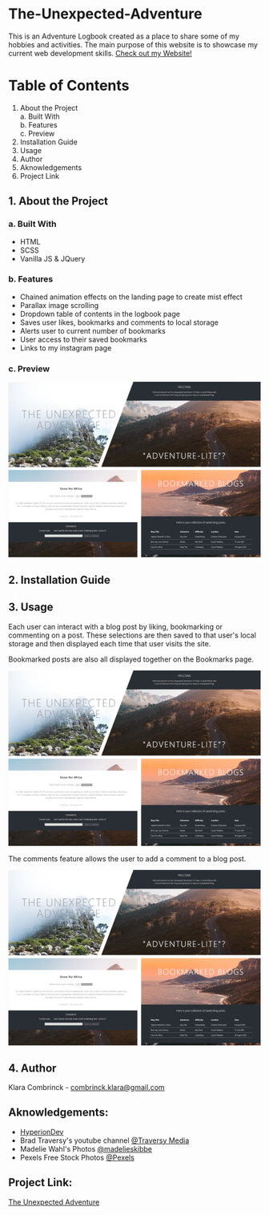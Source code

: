 # The-Unexpected-Adventure
This is an Adventure Logbook created as a place to share some of my hobbies and activities. The main purpose of this website is to showcase my current web development skills. [Check out my Website!](https://klaracombrinck.github.io/The-Unexpected-Adventure/)

# Table of Contents
1. About the Project  
  a. Built With  
  b. Features  
  c. Preview
2. Installation Guide
3. Usage
4. Author
5. Aknowledgements
6. Project Link

## 1. About the Project

### a. Built With
* HTML
* SCSS
* Vanilla JS & JQuery 

### b. Features
* Chained animation effects on the landing page to create mist effect
* Parallax image scrolling
* Dropdown table of contents in the logbook page
* Saves user likes, bookmarks and comments to local storage
* Alerts user to current number of bookmarks
* User access to their saved bookmarks
* Links to my instagram page

### c. Preview
![Preview Images](https://github.com/klaraCombrinck/The-Unexpected-Adventure/blob/main/Preview1.png)

## 2. Installation Guide

## 3. Usage
Each user can interact with a blog post by liking, bookmarking or commenting on a post. These selections are then saved to that user's local storage and then displayed each time that user visits the site.  

Bookmarked posts are also all displayed together on the Bookmarks page.

![Bookmarks](https://github.com/klaraCombrinck/The-Unexpected-Adventure/blob/main/Preview1.png)

The comments feature allows the user to add a comment to a blog post.

![Comments](https://github.com/klaraCombrinck/The-Unexpected-Adventure/blob/main/Preview1.png)

## 4. Author
Klara Combrinck - combrinck.klara@gmail.com

## Aknowledgements:
* [HyperionDev](https://www.hyperiondev.com/)
* Brad Traversy's youtube channel [@Traversy Media](https://www.youtube.com/channel/UC29ju8bIPH5as8OGnQzwJyA) 
* Madelie Wahl's Photos [@madelieskibbe](https://www.instagram.com/madelieskibbe/?hl=en)
* Pexels Free Stock Photos [@Pexels](https://www.pexels.com/)

## Project Link: 
[The Unexpected Adventure](https://klaracombrinck.github.io/The-Unexpected-Adventure/) 

